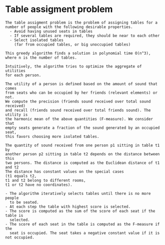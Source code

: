 # Table assigment problem
    The table assigment problem is the problem of assigning tables for a 
    number of people with the following desirable properties.
      - Avoid having unused seats in tables
      - If several tables are required, they should be near to each other
      - Select isolated tables
        (far from occupied tables, or big unoccupied tables)

    This greedy algorithm finds a solution in polynomial time O(n^3),
    where n is the number of tables.

    Intuitively, the algorithm tries to optimize the aggregate of utilities
    for each person.

    The utility of a person is defined based on the amount of sound that comes
    from seats who can be occupied by her friends (relevant elements) or not.
    We compute the precision (friends sound received over total sound received)
    and recall (friends sound received over total friends sound). The utility is
    the harmonic mean of the above quantities (F-measure). We consider that
    empty seats generate a fraction of the sound generated by an occupied seat,
    this favors choosing more isolated tables.

    The quantity of sound received from one person p1 sitting in table t1 by
    another person p2 sitting in table t2 depends on the distance between this
    two persons. The distance is computed as the Euclidean distance of t1 and t2
    The distance has constant values on the special cases
    (t1 equals t2,
    t1 and t2 belong to different rooms,
    t1 or t2 have no coordinates).

    - The algorithm iteratively selects tables until there is no more people
      to be seated.
    - At each step the table with highest score is selected.
    - The score is computed as the sum of the score of each seat if the table is
      selected.
    - The score of each seat in the table is computed as the F-measure if the
      seat is occupied. The seat takes a negative constant value if it is not occupied.
